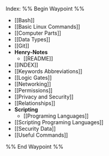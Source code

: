 Index:
%% Begin Waypoint %%
- [[Bash]]
- [[Basic Linux Commands]]
- [[Computer Parts]]
- [[Data Types]]
- [[Git]]
- **Henry-Notes**
	- [[README]]
- [[INDEX]]
- [[Keywords Abbreviations]]
- [[Logic Gates]]
- [[Networking]]
- [[Permissions]]
- [[Privacy and Security]]
- [[Relationships]]
- **Scripting**
	- [[Programing Languages]]
- [[Scripting Programing Languages]]
- [[Security Data]]
- [[Useful Commands]]

%% End Waypoint %%